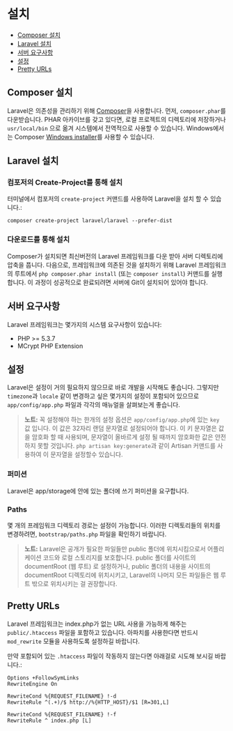 # 설치

- [Composer 설치](#install-composer)
- [Laravel 설치](#install-laravel)
- [서버 요구사항](#server-requirements)
- [설정](#configuration)
- [Pretty URLs](#pretty-urls)

<a name="install-composer"></a>
## Composer 설치

Laravel은 의존성을 관리하기 위해 [Composer](http://getcomposer.org)을 사용합니다. 먼저, `composer.phar`를 다운받습니다. PHAR 아카이브를 갖고 있다면, 로컬 프로젝트의 디렉토리에 저장하거나 `usr/local/bin` 으로 옮겨 시스템에서 전역적으로 사용할 수 있습니다. Windows에서는 Composer [Windows installer](https://getcomposer.org/Composer-Setup.exe)를 사용할 수 있습니다.

<a name="install-laravel"></a>
## Laravel 설치

### 컴포저의 Create-Project를 통해 설치

터미널에서 컴포저의 `create-project` 커맨드를 사용하여 Laravel을 설치 할 수 있습니다.:

	composer create-project laravel/laravel --prefer-dist

### 다운로드를 통해 설치

Composer가 설치되면 최신버전의 Laravel 프레임워크를 다운 받아 서버 디렉토리에 압축을 풉니다. 다음으로, 프레임워크에 의존된 것을 설치하기 위해 Laravel 프레임워크의 루트에서 `php composer.phar install` (또는 `composer install`) 커맨드를 실행합니다. 이 과정이 성공적으로 완료되려면 서버에 Git이 설치되어 있어야 합니다.

<a name="server-requirements"></a>
## 서버 요구사항

Laravel 프레임워크는 몇가지의 시스템 요구사항이 있습니다:

- PHP >= 5.3.7
- MCrypt PHP Extension

<a name="configuration"></a>
## 설정

Laravel은 설정이 거의 필요하지 않으므로 바로 개발을 시작해도 좋습니다. 그렇지만 `timezone`과 `locale` 같이 변경하고 싶은 몇가지의 설정이 포함되어 있으므로 `app/config/app.php` 파일과 각각의 매뉴얼을 살펴보는게 좋습니다.  

> **노트:** 꼭 설정해야 하는 한개의 설정 옵션은 `app/config/app.php`에 있는 `key` 값 입니다. 이 값은 32자리 랜덤 문자열로 설정되어야 합니다. 이 키 문자열은 값을 암호화 할 때 사용되며, 문자열이 올바르게 설정 될 때까지 암호화한 값은 안전하지 못할 것입니다. `php artisan key:generate`과 같이 Artisan 커맨드를 사용하여 이 문자열을 설정할수 있습니다.

<a name="permissions"></a>
### 퍼미션

Laravel은 app/storage에 안에 있는 폴더에 쓰기 퍼미션을 요구합니다.

<a name="paths"></a>
### Paths

몇 개의 프레임워크 디렉토리 경로는 설정이 가능합니다. 이러한 디렉토리들의 위치를 변경하려면, `bootstrap/paths.php` 파일을 확인하기 바랍니다.

> **노트:** Laravel은 공개가 필요한 파일들만 public 폴더에 위치시킴으로서 어플리케이션 코드와 로컬 스토리지를 보호합니다. public 폴더를 사이트의 documentRoot (웹 루트) 로 설정하거나, public 폴더의 내용을 사이트의 documentRoot 디렉토리에 위치시키고, Laravel의 나머지 모든 파일들은 웹 루트 밖으로 위치시키는 걸 권장합니다.

<a name="pretty-urls"></a>
## Pretty URLs

Laravel 프레임워크는 index.php가 없는 URL 사용을 가능하게 해주는 `public/.htaccess` 파일을 포함하고 있습니다. 아파치를 사용한다면 반드시 `mod_rewrite` 모듈을 사용하도록 설정하길 바랍니다.

만약 포함되어 있는 `.htaccess` 파일이 작동하지 않는다면 아래걸로 시도해 보시길 바랍니다.:

	Options +FollowSymLinks
	RewriteEngine On

	RewriteCond %{REQUEST_FILENAME} !-d
	RewriteRule ^(.+)/$ http://%{HTTP_HOST}/$1 [R=301,L]

	RewriteCond %{REQUEST_FILENAME} !-f
	RewriteRule ^ index.php [L]
 